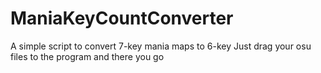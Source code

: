 # ManiaKeyCountConverter
A simple script to convert 7-key mania maps to 6-key
Just drag your osu files to the program and there you go
